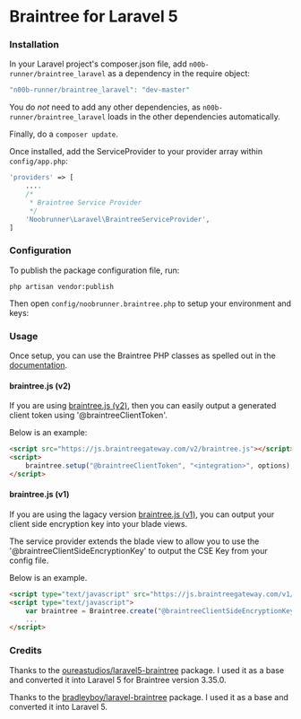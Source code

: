 Braintree for Laravel 5
==============

### Installation

In your Laravel project's composer.json file, add `n00b-runner/braintree_laravel` as a dependency in the require object:

```js
"n00b-runner/braintree_laravel": "dev-master"
```
    
You do *not* need to add any other dependencies, as `n00b-runner/braintree_laravel` loads in the other dependencies automatically.

Finally, do a `composer update`.

Once installed, add the ServiceProvider to your provider array within `config/app.php`:

```php
'providers' => [
	....
	/*
	 * Braintree Service Provider
	 */
    'Noobrunner\Laravel\BraintreeServiceProvider',
]
```

### Configuration

To publish the package configuration file, run:

```shell
php artisan vendor:publish
```

Then open `config/noobrunner.braintree.php` to setup your environment and keys:

### Usage

Once setup, you can use the Braintree PHP classes as spelled out in the [documentation](https://www.braintreepayments.com/docs/php/transactions/overview).

#### braintree.js (v2)

If you are using [braintree.js (v2)](https://www.braintreepayments.com/docs/javascript), then you can easily output a generated client token using '@braintreeClientToken'.

Below is an example:

~~~html
<script src="https://js.braintreegateway.com/v2/braintree.js"></script>
<script>
	braintree.setup("@braintreeClientToken", "<integration>", options);
</script>
~~~

#### braintree.js (v1)

If you are using the lagacy version [braintree.js (v1)](https://www.braintreepayments.com/braintrust/braintree-js), you can output your client side encryption key into your blade views.

The service provider extends the blade view to allow you to use the '@braintreeClientSideEncryptionKey' to output the CSE Key from your config file.

Below is an example.

~~~html
<script type="text/javascript" src="https://js.braintreegateway.com/v1/braintree.js"></script>
<script type="text/javascript">
    var braintree = Braintree.create("@braintreeClientSideEncryptionKey");
    ...
</script>
~~~

### Credits

Thanks to the [oureastudios/laravel5-braintree](https://github.com/oureastudios/laravel5-braintree) package. I used it as a base and converted it into Laravel 5 for Braintree version 3.35.0.

Thanks to the [bradleyboy/laravel-braintree](https://github.com/bradleyboy/laravel-braintree) package. I used it as a base and converted it into Laravel 5.
